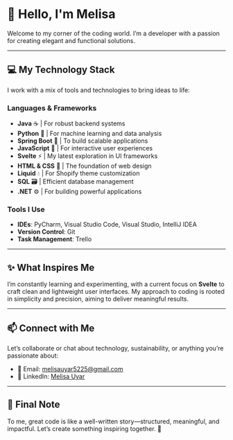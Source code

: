 # 🌸 Hello, I'm Melisa  

Welcome to my corner of the coding world. I’m a developer with a passion for creating elegant and functional solutions.  

---

## 💻 My Technology Stack  
I work with a mix of tools and technologies to bring ideas to life:  

### Languages & Frameworks  
- **Java** ☕ | For robust backend systems  
- **Python** 🐍 | For machine learning and data analysis  
- **Spring Boot** 🌱 | To build scalable applications  
- **JavaScript** 🌟 | For interactive user experiences  
- **Svelte** ⚡ | My latest exploration in UI frameworks  
- **HTML & CSS** 🎨 | The foundation of web design  
- **Liquid** 💧 | For Shopify theme customization  
- **SQL** 🗃️ | Efficient database management  
- **.NET** ⚙️ | For building powerful applications  

### Tools I Use  
- **IDEs**: PyCharm, Visual Studio Code, Visual Studio, IntelliJ IDEA  
- **Version Control**: Git  
- **Task Management**: Trello  

---

## ✨ What Inspires Me  
I’m constantly learning and experimenting, with a current focus on **Svelte** to craft clean and lightweight user interfaces. My approach to coding is rooted in simplicity and precision, aiming to deliver meaningful results.  

---

## 📫 Connect with Me  
Let’s collaborate or chat about technology, sustainability, or anything you’re passionate about:  

- 📧 Email: [melisauyar5225@gmail.com](mailto:melisauyar5225@gmail.com)  
- 💼 LinkedIn: [Melisa Uyar](https://www.linkedin.com/in/melisa-uyar-78653a200/)  

---

## 🌿 Final Note  
To me, great code is like a well-written story—structured, meaningful, and impactful. Let’s create something inspiring together. 🌟  

<!--
**melisau/melisau** is a ✨ _special_ ✨ repository because its `README.md` (this file) appears on your GitHub profile.

Here are some ideas to get you started:

- 🔭 I’m currently working on ...
- 🌱 I’m currently learning ...
- 👯 I’m looking to collaborate on ...
- 🤔 I’m looking for help with ...
- 💬 Ask me about ...
- 📫 How to reach me: ...
- 😄 Pronouns: ...
- ⚡ Fun fact: ...
-->
